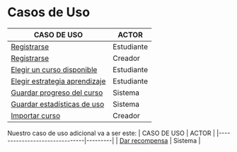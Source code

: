 # Casos de Uso

| CASO DE USO                   | ACTOR   |
|-------------------------------|---------|
| [Registrarse](./CasoUsoRegistrarEstudiante.md)                  | Estudiante | 
| [Registrarse](./CasoUsoRegistrarCreador.md)                  | Creador    |
| [Elegir un curso disponible](./CasoUsoElegirCurso.md)    | Estudiante |
| [Elegir estrategia aprendizaje](./CasoUsoElegirEstrategia.md) | Estudiante |
| [Guardar progreso del curso](./CasoUsoGuardarProgreso.md)    | Sistema |
| [Guardar estadísticas de uso](./CasoUsoGuardarEstadisticas.md)   | Sistema |
| [Importar curso](./CasoUsoImportarCurso.md)                | Creador |




Nuestro caso de uso adicional va a ser este:
| CASO DE USO                   | ACTOR   |
|-------------------------------|---------|
| [Dar recompensa](./CasoUsoDarRecompensa.md)         | Sistema |

